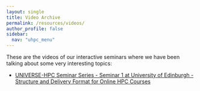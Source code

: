 ```yaml
---
layout: single  
title: Video Archive
permalink: /resources/videos/
author_profile: false
sidebar:
  nav: "uhpc_menu"
---
```


These are the videos of our interactive seminars where we have been talking about some very interesting topics:

 - [UNIVERSE-HPC Seminar Series - Seminar 1 at University of Edinburgh - Structure and Delivery Format for Online HPC Courses](https://drive.google.com/file/d/1WuMgv-FQV1bH7ji8YBiLwH5VIBREXIXE/view?usp=drive_link)
